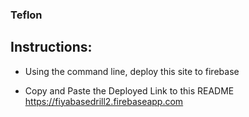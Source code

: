 ### Teflon

## Instructions:
- Using the command line, deploy this site to firebase

- Copy and Paste the Deployed Link to this README
  https://fiyabasedrill2.firebaseapp.com
